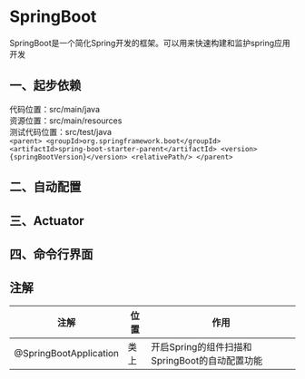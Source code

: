 # SpringBoot
SpringBoot是一个简化Spring开发的框架。可以用来快速构建和监护spring应用开发
## 一、起步依赖
代码位置：src/main/java  
资源位置：src/main/resources  
测试代码位置：src/test/java  
`<parent>
<groupId>org.springframework.boot</groupId>
<artifactId>spring-boot-starter-parent</artifactId>
<version>{springBootVersion}</version>
<relativePath/>
</parent>`
## 二、自动配置

## 三、Actuator

## 四、命令行界面

## 注解
注解 | 位置 | 作用  
-|-|-  
@SpringBootApplication | 类上 | 开启Spring的组件扫描和SpringBoot的自动配置功能